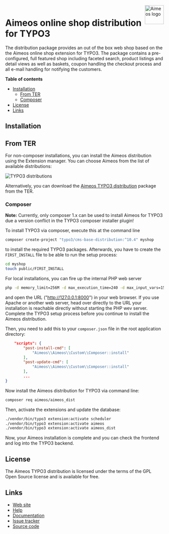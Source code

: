 <a href="https://aimeos.org/">
    <img src="https://aimeos.org/fileadmin/template/icons/logo.png" alt="Aimeos logo" title="Aimeos" align="right" height="60" />
</a>

# Aimeos online shop distribution for TYPO3

The distribution package provides an out of the box web shop based on the the Aimeos
online shop extension for TYPO3. The package contains a pre-configured, full featured shop
including faceted search, product listings and detail views as well as baskets, coupon
handling the checkout process and all e-mail handling for notifying the customers.

**Table of contents**
- [Installation](#installation)
    - [From TER](#from-ter)
    - [Composer](#composer)
- [License](#license)
- [Links](#links)

## Installation

## From TER

For non-composer installations, you can install the Aimeos distribution using the
Extension manager. You can choose Aimeos from the list of available distributions:

![TYPO3 distributions](https://aimeos.org/fileadmin/aimeos.org/images/aimeos-typo3-dist-install.png)

Alternatively, you can download the [Aimeos TYPO3 distribution](https://extensions.typo3.org/extension/aimeos_dist/)
package from the TER.

### Composer

**Note:** Currently, only composer 1.x can be used to install Aimeos for TYPO3 due a version conflict in the TYPO3 composer installer plugin!

To install TYPO3 via composer, execute this at the command line

```bash
composer create-project "typo3/cms-base-distribution:^10.4" myshop
```

to install the required TYPO3 packages. Afterwards, you have to create the
`FIRST_INSTALL` file to be able to run the setup process:

```bash
cd myshop
touch public/FIRST_INSTALL
```

For local installations, you can fire up the internal PHP web server

```bash
php -d memory_limit=256M -d max_execution_time=240 -d max_input_vars=1500 -S 127.0.0.1:8000 -t public
```

and open the URL ("http://127.0.0.1:8000") in your web browser. If you use Apache or
another web server, head over directly to the URL your installation is reachable directly
without starting the PHP wev server. Complete the TYPO3 setup process before you continue
to install the Aimeos distribution.

Then, you need to add this to your `composer.json` file in the root application directory:

```json
    "scripts": {
        "post-install-cmd": [
            "Aimeos\\Aimeos\\Custom\\Composer::install"
        ],
        "post-update-cmd": [
            "Aimeos\\Aimeos\\Custom\\Composer::install"
        ],
        ...
}
```

Now install the Aimeos distribution for TYPO3 via command line:

```bash
composer req aimeos/aimeos_dist
```

Then, activate the extensions and update the database:

```bash
./vendor/bin/typo3 extension:activate scheduler
./vendor/bin/typo3 extension:activate aimeos
./vendor/bin/typo3 extension:activate aimeos_dist
```

Now, your Aimeos installation is complete and you can check the frontend and log into
the TYPO3 backend.

## License

The Aimeos TYPO3 distribution is licensed under the terms of the GPL Open Source
license and is available for free.

## Links

* [Web site](https://aimeos.org/TYPO3)
* [Help](https://aimeos.org/help)
* [Documentation](https://aimeos.org/docs/typo3/)
* [Issue tracker](https://github.com/aimeos/aimeos-typo3-dist/issues)
* [Source code](https://github.com/aimeos/aimeos-typo3-dist)
